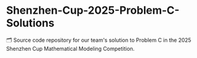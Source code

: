 # Shenzhen-Cup-2025-Problem-C-Solutions
🗂️ Source code repository for our team's solution to Problem C in the 2025 Shenzhen Cup Mathematical Modeling Competition. 
